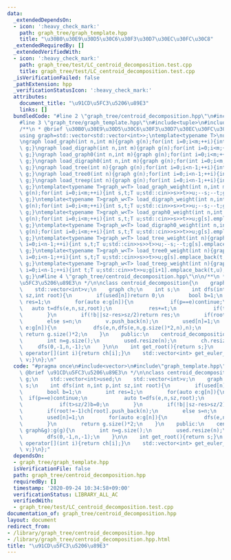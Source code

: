 ```yaml
---
data:
  _extendedDependsOn:
  - icon: ':heavy_check_mark:'
    path: graph_tree/graph_template.hpp
    title: "\u30B0\u30E9\u30D5\u30C6\u30F3\u30D7\u30EC\u30FC\u30C8"
  _extendedRequiredBy: []
  _extendedVerifiedWith:
  - icon: ':heavy_check_mark:'
    path: graph_tree/test/LC_centroid_decomposition.test.cpp
    title: graph_tree/test/LC_centroid_decomposition.test.cpp
  _isVerificationFailed: false
  _pathExtension: hpp
  _verificationStatusIcon: ':heavy_check_mark:'
  attributes:
    document_title: "\u91CD\u5FC3\u5206\u89E3"
    links: []
  bundledCode: "#line 2 \"graph_tree/centroid_decomposition.hpp\"\n#include<vector>\n\
    #line 3 \"graph_tree/graph_template.hpp\"\n#include<tuple>\n#include<iostream>\n\
    /**\n * @brief \u30B0\u30E9\u30D5\u30C6\u30F3\u30D7\u30EC\u30FC\u30C8\n */\n\n\
    using graph=std::vector<std::vector<int>>;\ntemplate<typename T>\nusing graph_w=std::vector<std::vector<std::pair<int,T>>>;\n\
    \ngraph load_graph(int n,int m){graph g(n);for(int i=0;i<m;++i){int s,t;std::cin>>s>>t;--s;--t;g[s].push_back(t);g[t].push_back(s);}return\
    \ g;}\ngraph load_digraph(int n,int m){graph g(n);for(int i=0;i<m;++i){int s,t;std::cin>>s>>t;--s;--t;g[s].push_back(t);}return\
    \ g;}\ngraph load_graph0(int n,int m){graph g(n);for(int i=0;i<m;++i){int s,t;std::cin>>s>>t;g[s].push_back(t);g[t].push_back(s);}return\
    \ g;}\ngraph load_digraph0(int n,int m){graph g(n);for(int i=0;i<m;++i){int s,t;std::cin>>s>>t;g[s].push_back(t);}return\
    \ g;}\ngraph load_tree(int n){graph g(n);for(int i=0;i<n-1;++i){int s,t;std::cin>>s>>t;--s;--t;g[s].push_back(t);g[t].push_back(s);}return\
    \ g;}\ngraph load_tree0(int n){graph g(n);for(int i=0;i<n-1;++i){int s,t;std::cin>>s>>t;g[s].push_back(t);g[t].push_back(s);}return\
    \ g;}\ngraph load_treep(int n){graph g(n);for(int i=0;i<n-1;++i){int t;std::cin>>t;g[i+1].push_back(t);g[t].push_back(i+1);}return\
    \ g;}\ntemplate<typename T>graph_w<T> load_graph_weight(int n,int m){graph_w<T>\
    \ g(n);for(int i=0;i<m;++i){int s,t;T u;std::cin>>s>>t>>u;--s;--t;g[s].emplace_back(t,u);g[t].emplace_back(s,u);}return\
    \ g;}\ntemplate<typename T>graph_w<T> load_digraph_weight(int n,int m){graph_w<T>\
    \ g(n);for(int i=0;i<m;++i){int s,t;T u;std::cin>>s>>t>>u;--s;--t;g[s].emplace_back(t,u);}return\
    \ g;}\ntemplate<typename T>graph_w<T> load_graph0_weight(int n,int m){graph_w<T>\
    \ g(n);for(int i=0;i<m;++i){int s,t;T u;std::cin>>s>>t>>u;g[s].emplace_back(t,u);g[t].emplace_back(s,u);}return\
    \ g;}\ntemplate<typename T>graph_w<T> load_digraph0_weight(int n,int m){graph_w<T>\
    \ g(n);for(int i=0;i<m;++i){int s,t;T u;std::cin>>s>>t>>u;g[s].emplace_back(t,u);}return\
    \ g;}\ntemplate<typename T>graph_w<T> load_tree_weight(int n){graph_w<T> g(n);for(int\
    \ i=0;i<n-1;++i){int s,t;T u;std::cin>>s>>t>>u;--s;--t;g[s].emplace_back(t,u);g[t].emplace_back(s,u);}return\
    \ g;}\ntemplate<typename T>graph_w<T> load_tree0_weight(int n){graph_w<T> g(n);for(int\
    \ i=0;i<n-1;++i){int s,t;T u;std::cin>>s>>t>>u;g[s].emplace_back(t,u);g[t].emplace_back(s,u);}return\
    \ g;}\ntemplate<typename T>graph_w<T> load_treep_weight(int n){graph_w<T> g(n);for(int\
    \ i=0;i<n-1;++i){int t;T u;std::cin>>t>>u;g[i+1].emplace_back(t,u);g[t].emplace_back(i+1,u);}return\
    \ g;}\n#line 4 \"graph_tree/centroid_decomposition.hpp\"\n\n/**\n * @brief \u91CD\
    \u5FC3\u5206\u89E3\n */\n\nclass centroid_decomposition{\n    graph g;\n    std::vector<int>used;\n\
    \    std::vector<int>v;\n    graph ch;\n    int s;\n    int dfs(int n,int p,int\
    \ sz,int root){\n        if(used[n])return 0;\n        bool b=1;\n        int\
    \ res=1;\n        for(auto e:g[n]){\n            if(p==e)continue;\n         \
    \   auto t=dfs(e,n,sz,root);\n            res+=t;\n            if(t>sz/2)b=0;\n\
    \        }\n        if(!b||sz-res>sz/2)return res;\n        if(root!=-1)ch[root].push_back(n);\n\
    \        else s=n;\n        v.push_back(n);\n        used[n]=1;\n        for(auto\
    \ e:g[n]){\n            dfs(e,n,dfs(e,n,g.size()*2,n),n);\n        }\n       \
    \ return g.size()*2;\n    }\n    public:\n    centroid_decomposition(const graph&g):g(g){\n\
    \        int n=g.size();\n        used.resize(n);\n        ch.resize(n);\n   \
    \     dfs(0,-1,n,-1);\n    }\n\n    int get_root(){return s;}\n    std::vector<int>\
    \ operator[](int i){return ch[i];}\n    std::vector<int> get_euler_tour(){return\
    \ v;}\n};\n"
  code: "#pragma once\n#include<vector>\n#include\"graph_template.hpp\"\n\n/**\n *\
    \ @brief \u91CD\u5FC3\u5206\u89E3\n */\n\nclass centroid_decomposition{\n    graph\
    \ g;\n    std::vector<int>used;\n    std::vector<int>v;\n    graph ch;\n    int\
    \ s;\n    int dfs(int n,int p,int sz,int root){\n        if(used[n])return 0;\n\
    \        bool b=1;\n        int res=1;\n        for(auto e:g[n]){\n          \
    \  if(p==e)continue;\n            auto t=dfs(e,n,sz,root);\n            res+=t;\n\
    \            if(t>sz/2)b=0;\n        }\n        if(!b||sz-res>sz/2)return res;\n\
    \        if(root!=-1)ch[root].push_back(n);\n        else s=n;\n        v.push_back(n);\n\
    \        used[n]=1;\n        for(auto e:g[n]){\n            dfs(e,n,dfs(e,n,g.size()*2,n),n);\n\
    \        }\n        return g.size()*2;\n    }\n    public:\n    centroid_decomposition(const\
    \ graph&g):g(g){\n        int n=g.size();\n        used.resize(n);\n        ch.resize(n);\n\
    \        dfs(0,-1,n,-1);\n    }\n\n    int get_root(){return s;}\n    std::vector<int>\
    \ operator[](int i){return ch[i];}\n    std::vector<int> get_euler_tour(){return\
    \ v;}\n};"
  dependsOn:
  - graph_tree/graph_template.hpp
  isVerificationFile: false
  path: graph_tree/centroid_decomposition.hpp
  requiredBy: []
  timestamp: '2020-09-24 10:34:58+09:00'
  verificationStatus: LIBRARY_ALL_AC
  verifiedWith:
  - graph_tree/test/LC_centroid_decomposition.test.cpp
documentation_of: graph_tree/centroid_decomposition.hpp
layout: document
redirect_from:
- /library/graph_tree/centroid_decomposition.hpp
- /library/graph_tree/centroid_decomposition.hpp.html
title: "\u91CD\u5FC3\u5206\u89E3"
---
```

